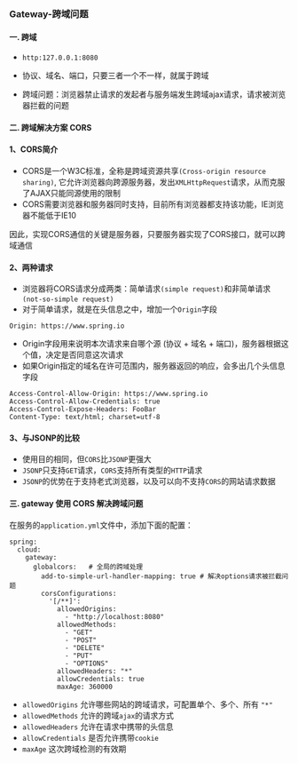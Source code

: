 ###  Gateway-跨域问题
####  一. 跨域
* `http:127.0.0.1:8080`

* 协议、域名、端口，只要三者一个不一样，就属于跨域

* 跨域问题：浏览器禁止请求的发起者与服务端发生跨域ajax请求，请求被浏览器拦截的问题

 
####  二. 跨域解决方案 CORS
#### 1、CORS简介
*  CORS是一个W3C标准，全称是跨域资源共享`(Cross-origin resource sharing)`,
它允许浏览器向跨源服务器，发出`XMLHttpRequest`请求，从而克服了AJAX只能同源使用的限制
*  CORS需要浏览器和服务器同时支持，目前所有浏览器都支持该功能，IE浏览器不能低于IE10

因此，实现CORS通信的关键是服务器，只要服务器实现了CORS接口，就可以跨域通信

#### 2、两种请求
*  浏览器将CORS请求分成两类：简单请求`(simple request)`和非简单请求`(not-so-simple request)`
*  对于简单请求，就是在头信息之中，增加一个`Origin`字段

```
Origin: https://www.spring.io
```

* Origin字段用来说明本次请求来自哪个源 (协议 + 域名 + 端口)，服务器根据这个值，决定是否同意这次请求
* 如果Origin指定的域名在许可范围内，服务器返回的响应，会多出几个头信息字段

```
Access-Control-Allow-Origin: https://www.spring.io
Access-Control-Allow-Credentials: true
Access-Control-Expose-Headers: FooBar
Content-Type: text/html; charset=utf-8
```

#### 3、与JSONP的比较
* 使用目的相同，但`CORS`比`JSONP`更强大
* `JSONP`只支持`GET`请求，`CORS`支持所有类型的`HTTP`请求
* `JSONP`的优势在于支持老式浏览器，以及可以向不支持`CORS`的网站请求数据


####  三. gateway 使用 CORS 解决跨域问题 
在服务的`application.yml`文件中，添加下面的配置：

``` 
spring:
  cloud:
    gateway:
      globalcors:   # 全局的跨域处理 
        add-to-simple-url-handler-mapping: true # 解决options请求被拦截问题
        corsConfigurations:
          '[/**]':
            allowedOrigins:  
              - "http://localhost:8080"
            allowedMethods: 
              - "GET"
              - "POST"
              - "DELETE"
              - "PUT"
              - "OPTIONS"
            allowedHeaders: "*"  
            allowCredentials: true 
            maxAge: 360000  
```

* `allowedOrigins` 允许哪些网站的跨域请求，可配置单个、多个、所有 `"*"`
* `allowedMethods` 允许的跨域`ajax`的请求方式
* `allowedHeaders` 允许在请求中携带的头信息
* `allowCredentials` 是否允许携带`cookie`
* `maxAge` 这次跨域检测的有效期
